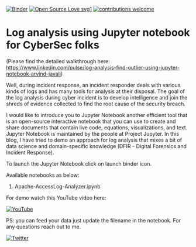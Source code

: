 [![Binder](https://mybinder.org/badge_logo.svg)](https://mybinder.org/v2/gh/javalireports/Log-Analysis-Using-Jupyter-Notebook/HEAD) [![Open Source Love svg1](https://badges.frapsoft.com/os/v1/open-source.svg?v=103)](https://github.com/ellerbrock/open-source-badges/) [![contributions welcome](https://img.shields.io/badge/contributions-welcome-brightgreen.svg?style=flat)](https://github.com/dwyl/esta/issues) 

# Log analysis using Jupyter notebook for CyberSec folks

(Please find the detailed walkthrough here: https://www.linkedin.com/pulse/log-analysis-find-outlier-using-jupyter-notebook-arvind-javali)

Well, during incident response, an incident responder deals with various kinds of logs and has many tools for analysis at their disposal. The goal of the log analysis during cyber incident is to develop intelligence and join the shreds of evidence collected to find the root cause of the security breach.

I would like to introduce you to Jupyter Notebook another efficient tool that is an open-source interactive notebook that you can use to create and share documents that contain live code, equations, visualizations, and text. Jupyter Notebook is maintained by the people at Project Jupyter. In this blog, I have tried to demo an approach for log analysis that mixes a bit of data science and domain-specific knowledge (DFIR – Digital Forensics and Incident Response).

To launch the Jupyter Notebook click on launch binder icon.

Available notebooks as below:
1. Apache-AccessLog-Analyzer.ipynb

For demo watch this YouTube video here: 

[![YouTube](https://img.youtube.com/vi/eXTvn3xB5UI/0.jpg)](https://www.youtube.com/watch?v=eXTvn3xB5UI&ab_channel=JavaliReports)

PS: you can feed your data just update the filename in the notebook. For any questions reach out to me.


[![Twitter](https://img.shields.io/twitter/url/https/twitter.com/javalireports.svg?style=social&label=Follow%20%40javalireports)](https://twitter.com/javalireports)
